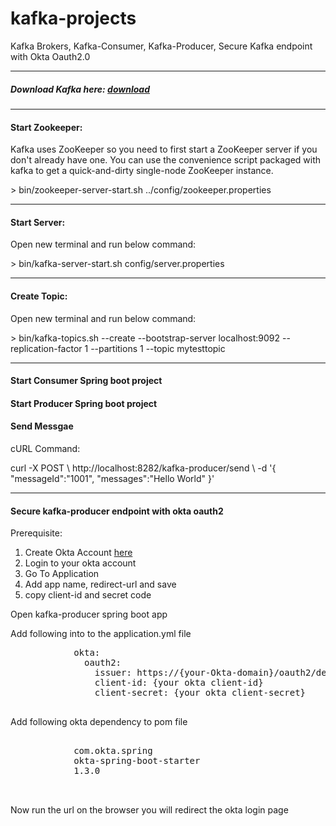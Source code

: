 # kafka-projects
Kafka Brokers, Kafka-Consumer, Kafka-Producer, Secure Kafka endpoint with Okta Oauth2.0
<hr/>
<h5> Download Kafka here: <a href="https://kafka.apache.org/downloads">download</a></h5>
<hr/>
<h4> Start Zookeeper:</h4>
<p>Kafka uses ZooKeeper so you need to first start a ZooKeeper server if you don't already have one. You can use the convenience script packaged with kafka to get a quick-and-dirty single-node ZooKeeper instance.</p>
      <span>
          > bin/zookeeper-server-start.sh ../config/zookeeper.properties
      </span>
<hr/>
<h4> Start Server:</h4>
<p>Open new terminal and run below command:</p>
<span>
      > bin/kafka-server-start.sh config/server.properties
</span>
<hr/>
<h4> Create Topic:</h4>
<p>Open new terminal and run below command:</p>
<span>
      > bin/kafka-topics.sh --create --bootstrap-server localhost:9092 --replication-factor 1 --partitions 1 --topic mytesttopic
</span>
<hr/>
<h4> Start Consumer Spring boot project</h4>
<h4> Start Producer Spring boot project</h4>

<h4> Send Messgae</h4>
<p>cURL Command:</p>
<span>
                        curl -X POST \
                    http://localhost:8282/kafka-producer/send \
                    -d '{
                        "messageId":"1001",
                        "messages":"Hello World"
                  }'
</span>
<hr/>
<h4> Secure kafka-producer endpoint with okta oauth2</h4>
<p>Prerequisite:</p>
<ol>
      <li>Create Okta Account <a href="https://developer.okta.com/signup" >here</a></li>
      <li>Login to your okta account</li>
      <li>Go To Application</li>
      <li>Add app name, redirect-url and save</li>
      <li> copy client-id and secret code</li>
 </ol>
 <p>Open kafka-producer spring boot app</p>
 <p> Add following into to the application.yml file</p>
 <pre>
            okta:
              oauth2:
                issuer: https://{your-Okta-domain}/oauth2/default
                client-id: {your okta client-id}
                client-secret: {your okta client-secret}
 </pre>
 <p> Add following okta dependency to pom file</p>
 <pre>
            <dependency>
			<groupId>com.okta.spring</groupId>
			<artifactId>okta-spring-boot-starter</artifactId>
			<version>1.3.0</version>
		</dependency>
 </pre>
 <p>Now run the url on the browser you will redirect the okta login page</p>
